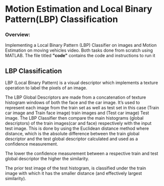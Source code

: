 # Motion Estimation and Local Binary Pattern(LBP) Classification


### Overview:
Implementing a Local Binary Pattern (LBP) Classifier on images and Motion Estimation on moving vehicles video. Both tasks done from scratch using MATLAB. The file titled **"code"** contains the code and instructions to run it


## LBP Classification

LBP (Local Binary Pattern) is a visual descriptor which implements a texture operation to label the pixels of an image.

The LBP Global Descriptors are made from a concatenation of texture histogram windows of both the face and the car image. It’s used to represent each image from the train set as well as test set in this case (Train car image and Train face image) train images and (Test car image) Test image. The  LBP Classifier then compare the main histograms (global descriptors) of the train images(car and face) respectively with the input test image. This is done by using the Euclidean distance method where distance, which is the absolute difference between the train global descriptor and the test global descriptor calculated and used as a confidence measurement. 

The lower the confidence measurement between a respective train and test global descriptor the higher the similarity.

The prior test image of the test histogram, is classified under the train image with which it has the smaller distance (and effectively largest similarity).
